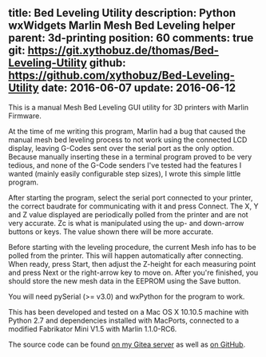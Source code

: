 title: Bed Leveling Utility
description: Python wxWidgets Marlin Mesh Bed Leveling helper
parent: 3d-printing
position: 60
comments: true
git: https://git.xythobuz.de/thomas/Bed-Leveling-Utility
github: https://github.com/xythobuz/Bed-Leveling-Utility
date: 2016-06-07
update: 2016-06-12
---

<!--% backToParent() %-->

This is a manual Mesh Bed Leveling GUI utility for 3D printers with Marlin Firmware.

<!--%
lightgallery([
    [ "img/bed_leveling_util.png", "Screenshot of Bed-Leveling-Utility" ],
])
%-->

At the time of me writing this program, Marlin had a bug that caused the manual mesh bed leveling process to not work using the connected LCD display, leaving G-Codes sent over the serial port as the only option.
Because manually inserting these in a terminal program proved to be very tedious, and none of the G-Code senders I've tested had the features I wanted (mainly easily configurable step sizes), I wrote this simple little program.

After starting the program, select the serial port connected to your printer, the correct baudrate for communicating with it and press Connect.
The X, Y and Z value displayed are periodically polled from the printer and are not very accurate.
Zc is what is manipulated using the up- and down-arrow buttons or keys.
The value shown there will be more accurate.

Before starting with the leveling procedure, the current Mesh info has to be polled from the printer.
This will happen automatically after connecting.
When ready, press Start, then adjust the Z-height for each measuring point and press Next or the right-arrow key to move on.
After you're finished, you should store the new mesh data in the EEPROM using the Save button.

You will need pySerial (>= v3.0) and wxPython for the program to work.

This has been developed and tested on a Mac OS X 10.10.5 machine with Python 2.7 and dependencies installed with MacPorts, connected to a modified Fabrikator Mini V1.5 with Marlin 1.1.0-RC6.

The source code can be found [on my Gitea server](https://git.xythobuz.de/thomas/Bed-Leveling-Utility) as well as [on GitHub](https://github.com/xythobuz/Bed-Leveling-Utility/).
